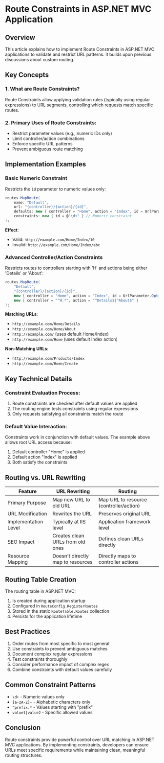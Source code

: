 # Route Constraints in ASP.NET MVC Application

## Overview
This article explains how to implement Route Constraints in ASP.NET MVC applications to validate and restrict URL patterns. It builds upon previous discussions about custom routing.

## Key Concepts

### 1. What are Route Constraints?
Route Constraints allow applying validation rules (typically using regular expressions) to URL segments, controlling which requests match specific routes.

### 2. Primary Uses of Route Constraints:
- Restrict parameter values (e.g., numeric IDs only)
- Limit controller/action combinations
- Enforce specific URL patterns
- Prevent ambiguous route matching

## Implementation Examples

### Basic Numeric Constraint
Restricts the `id` parameter to numeric values only:

```csharp
routes.MapRoute(
    name: "Default",
    url: "{controller}/{action}/{id}",
    defaults: new { controller = "Home", action = "Index", id = UrlParameter.Optional },
    constraints: new { id = @"\d+" } // Numeric constraint
);
```

**Effect**: 
- Valid: `http://example.com/Home/Index/10`
- Invalid: `http://example.com/Home/Index/abc`

### Advanced Controller/Action Constraints
Restricts routes to controllers starting with 'H' and actions being either 'Details' or 'About':

```csharp
routes.MapRoute(
    "Default",
    "{controller}/{action}/{id}",
    new { controller = "Home", action = "Index", id = UrlParameter.Optional },
    new { controller = "^H.*", action = "^Details$|^About$" }
);
```

**Matching URLs**:
- `http://example.com/Home/Details`
- `http://example.com/Home/About`
- `http://example.com/` (uses default Home/Index)
- `http://example.com/Home` (uses default Index action)

**Non-Matching URLs**:
- `http://example.com/Products/Index`
- `http://example.com/Home/Create`

## Key Technical Details

### Constraint Evaluation Process:
1. Route constraints are checked after default values are applied
2. The routing engine tests constraints using regular expressions
3. Only requests satisfying all constraints match the route

### Default Value Interaction:
Constraints work in conjunction with default values. The example above allows root URL access because:
1. Default controller "Home" is applied
2. Default action "Index" is applied
3. Both satisfy the constraints

## Routing vs. URL Rewriting

| Feature               | URL Rewriting                          | Routing                             |
|-----------------------|----------------------------------------|-------------------------------------|
| Primary Purpose       | Map new URL to old URL                 | Map URL to resource (controller/action) |
| URL Modification      | Rewrites the URL                       | Preserves original URL              |
| Implementation Level  | Typically at IIS level                 | Application framework level         |
| SEO Impact            | Creates clean URLs from old ones       | Defines clean URLs directly         |
| Resource Mapping      | Doesn't directly map to resources     | Directly maps to controller actions |

## Routing Table Creation
The routing table in ASP.NET MVC:
1. Is created during application startup
2. Configured in `RouteConfig.RegisterRoutes`
3. Stored in the static `RouteTable.Routes` collection
4. Persists for the application lifetime

## Best Practices
1. Order routes from most specific to most general
2. Use constraints to prevent ambiguous matches
3. Document complex regular expressions
4. Test constraints thoroughly
5. Consider performance impact of complex regex
6. Combine constraints with default values carefully

## Common Constraint Patterns
- `\d+` - Numeric values only
- `[a-zA-Z]+` - Alphabetic characters only
- `^prefix.*` - Values starting with "prefix"
- `value1|value2` - Specific allowed values

## Conclusion
Route constraints provide powerful control over URL matching in ASP.NET MVC applications. By implementing constraints, developers can ensure URLs meet specific requirements while maintaining clean, meaningful routing structures.
```